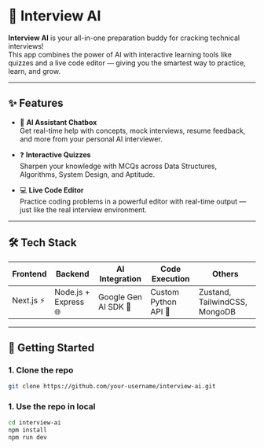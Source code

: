 # 🎯 Interview AI

**Interview AI** is your all-in-one preparation buddy for cracking technical interviews!  
This app combines the power of AI with interactive learning tools like quizzes and a live code editor — giving you the smartest way to practice, learn, and grow.

 <!-- Optional: Replace with actual image URL -->

---

## ✨ Features

- 💬 **AI Assistant Chatbox**  
  Get real-time help with concepts, mock interviews, resume feedback, and more from your personal AI interviewer.

- ❓ **Interactive Quizzes**  
  Sharpen your knowledge with MCQs across Data Structures, Algorithms, System Design, and Aptitude.

- 💻 **Live Code Editor**  
  Practice coding problems in a powerful editor with real-time output — just like the real interview environment.

---

## 🛠️ Tech Stack

| Frontend     | Backend       | AI Integration  | Code Execution | Others               |
|--------------|----------------|------------------|----------------|----------------------|
| Next.js ⚡    | Node.js + Express 🌐 | Google Gen AI SDK 🧠 | Custom Python API 🐍 | Zustand, TailwindCSS, MongoDB |

---

## 🚀 Getting Started

### 1. Clone the repo
```bash
git clone https://github.com/your-username/interview-ai.git

```

### 1. Use the repo in local
```bash
cd interview-ai
npm install
npm run dev

